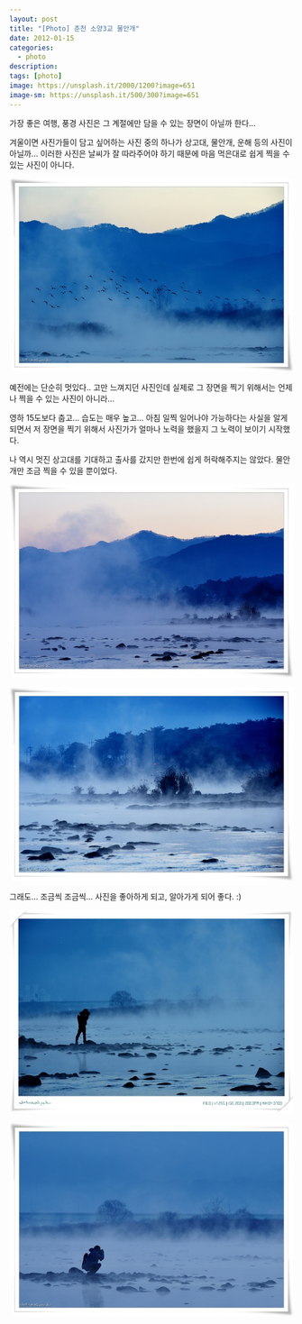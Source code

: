 ```yaml
---
layout: post
title: "[Photo] 춘천 소양3교 물안개"
date: 2012-01-15
categories:
  - photo
description:
tags: [photo]
image: https://unsplash.it/2000/1200?image=651
image-sm: https://unsplash.it/500/300?image=651
---
```


가장 좋은 여행, 풍경 사진은 그 계절에만 담을 수 있는 장면이 아닐까 한다…

겨울이면 사진가들이 담고 싶어하는 사진 중의 하나가 상고대, 물안개, 운해 등의 사진이 아닐까…
이러한 사진은 날씨가 잘 따라주어야 하기 때문에 마음 먹은대로 쉽게 찍을 수 있는 사진이 아니다.

<!--more-->

![img](https://raw.githubusercontent.com/tkhwang/tkhwang-etc/master/img/2012/DSC_2999.JPG)

예전에는 단순히 멋있다.. 고만 느껴지던 사진인데 실제로 그 장면을 찍기 위해서는
언제나 찍을 수 있는 사진이 아니라…

영하 15도보다 춥고… 습도는 매우 높고… 아침 일찍 일어나야 가능하다는 사실을 알게 되면서
저 장면을 찍기 위해서 사진가가 얼마나 노력을 했을지 그 노력이 보이기 시작했다.

나 역시 멋진 상고대를 기대하고 출사를 갔지만 한번에 쉽게 허락해주지는 않았다.
물안개만 조금 찍을 수 있을 뿐이었다.

![img](https://raw.githubusercontent.com/tkhwang/tkhwang-etc/master/img/2012/20120115205629_dsc_2949.JPG)

![img](https://raw.githubusercontent.com/tkhwang/tkhwang-etc/master/img/2012/20120115205644_dsc_2975.JPG)

그래도… 조금씩 조금씩…
사진을 좋아하게 되고, 알아가게 되어 좋다. :)

![img](https://raw.githubusercontent.com/tkhwang/tkhwang-etc/master/img/2012/20120123115706_dsc_2995.JPG)

![img](https://raw.githubusercontent.com/tkhwang/tkhwang-etc/master/img/2012/20120115205638_dsc_2966.JPG)
